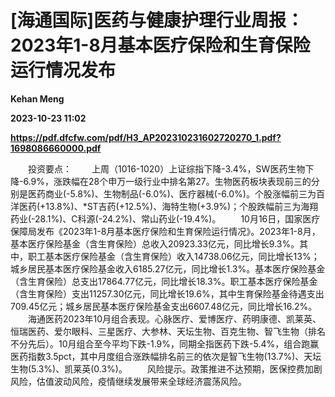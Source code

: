 # [海通国际]医药与健康护理行业周报：2023年1-8月基本医疗保险和生育保险运行情况发布
**Kehan Meng**

**2023-10-23 11:02**

**https://pdf.dfcfw.com/pdf/H3_AP202310231602720270_1.pdf?1698086660000.pdf**

　　投资要点： 　　上周（1016-1020）上证综指下降-3.4%，SW医药生物下降-6.9%，涨跌幅在28个申万一级行业中排名第27。生物医药板块表现前三的分别是医药商业(-5.8%)、生物制品(-6.0%)、医疗器械(-6.0%)。个股涨幅前三为百洋医药(+13.8%)、\*ST吉药(+12.5%)、海特生物(+3.9%)；个股跌幅前三为海翔药业(-28.1%)、C科源(-24.2%)、常山药业(-19.4%)。 　　10月16日，国家医疗保障局发布《2023年1-8月基本医疗保险和生育保险运行情况》。2023年1-8月，基本医疗保险基金（含生育保险）总收入20923.33亿元，同比增长9.3%。其中，职工基本医疗保险基金（含生育保险）收入14738.06亿元，同比增长13%；城乡居民基本医疗保险基金收入6185.27亿元，同比增长1.3%。基本医疗保险基金（含生育保险）总支出17864.77亿元，同比增长18.3%。职工基本医疗保险基金（含生育保险）支出11257.30亿元，同比增长19.6%，其中生育保险基金待遇支出709.45亿元；城乡居民基本医疗保险基金支出6607.48亿元，同比增长16.2%。 　　海通医药2023年10月组合表现。心脉医疗、爱博医疗、药明康德、凯莱英、恒瑞医药、爱尔眼科、三星医疗、大参林、天坛生物、百克生物、智飞生物（排名不分先后）。10月组合至今平均下跌-1.9%，同期全指医药下跌-5.4%，组合跑赢医药指数3.5pct，其中月度组合涨跌幅排名前三的依次是智飞生物(13.7%)、天坛生物(5.3%)、凯莱英(0.3%)。 　　风险提示。政策推进不达预期，医保控费加剧风险，估值波动风险，疫情继续发展带来全球经济震荡风险。